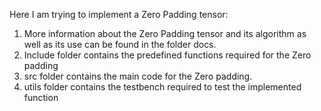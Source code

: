 Here I am trying to implement a Zero Padding tensor:
1. More information about the Zero Padding tensor and its algorithm as well as its use can be found in the folder docs.
2. Include folder contains the predefined functions required for the Zero padding
3. src folder contains the main code for the Zero padding.
4. utils folder contains the testbench required to test the implemented function
